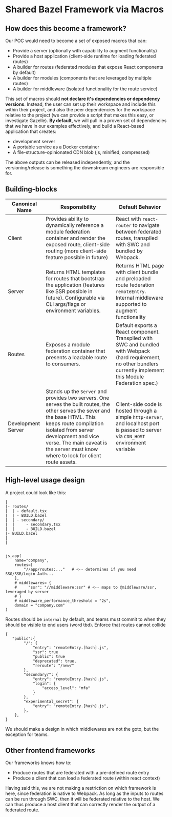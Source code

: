 # Shared Bazel Framework via Macros

## How does this become a framework?

Our POC would need to become a set of exposed macros that can:

- Provide a server (optionally with capability to augment functionality)
- Provide a host application (client-side runtime for loading federated routes)
- A builder for routes (federated modules that expose React components by default)
- A builder for modules (components that are leveraged by multiple routes)
- A builder for middleware (isolated functionality for the route service)

This set of macros should **not declare it's dependencies or dependency versions**. Instead,
the user can set up their workspace and include this within their project, and also the
peer dependencies for the workspace relative to the project (we can provide a script that makes
this easy, or investigate Gazelle). **By default**, we will pull in a proven set of dependencies that we have in our examples effectively, and build a React-based application that creates:

- development server
- A portable service as a Docker container
- A file-structure-opinionated CDN blob (js, minified, compressed)

The above outputs can be released independently, and the versioning/release is something
the downstream engineers are responsible for.

## Building-blocks

| Canonical Name     | Responsibility                                                                                                                                                                                                     | Default Behavior                                                                                                                                                       |
| ------------------ | ------------------------------------------------------------------------------------------------------------------------------------------------------------------------------------------------------------------ | ---------------------------------------------------------------------------------------------------------------------------------------------------------------------- |
| Client             | Provides ability to dynamically reference a module federation container and render the exposed route, client-side routing (more client-side feature possible in future)                                            | React with `react-router` to navigate between federated routes, transpiled with SWC and bundled by Webpack.                                                            |
| Server             | Returns HTML templates for routes that bootstrap the application (features like SSR possible in future). Configurable via CLI args/flags or environment variables.                                                 | Returns HTML page with client bundle and preloaded route federation `remoteEntry`. Internal middleware supported to augment functionality                              |
| Routes             | Exposes a module federation container that presents a loadable route to consumers.                                                                                                                                 | Default exports a React component. Transpiled with SWC and bundled with Webpack (hard requirement, no other bundlers currently implement this Module Federation spec.) |
| Development Server | Stands up the `Server` and provides two servers. One serves the built routes, the other serves the sever and the base HTML. This keeps route compilation isolated from server development and vice verse. The main caveat is the server must know where to look for client route assets. | Client-side code is hosted through a simple `http-server`, and localhost port is passed to server via `CDN_HOST` environment variable                                  |


## High-level usage design

A project could look like this:

```txt=
|
|- routes/
|  | - default.tsx
|  | - BUILD.bazel
|  | - secondary/
|  |     - secondary.tsx
|  |     - BUILD.bazel
|- BUILD.bazel
|
|
```

```python=

js_app(
    name="company",
    routes=[
        "//app/routes:..."   # <-- determines if you need SSG/SSR/Login Auth...
    ],
    # middlewares= {
    #     "ssr": "//middleware:ssr" # <-- maps to @middleware/ssr, leveraged by server
    # }
    # middleware_performance_threshold = "2s",
    domain = "company.com"
)

```

Routes should be `internal` by default, and teams must commit to when they should be visible to end users (word tbd). Enforce that routes cannot collide

```json=
{
   "public":{
        "/": {
            "entry": "remoteEntry.[hash].js",
            "ssr": true
            "public": true
            "deprecated": true,
            "reroute": "/new/"
        },
        "secondary/": {
            "entry": "remoteEntry.[hash].js",
            "login": {
                "access_level": "mfa"
            }
        },
        "experimental_secret": {
            "entry": "remoteEntry.[hash].js",
        },
    },
}
```

We should make a design in which middlewares are not the goto, but the exception for teams.

## Other frontend frameworks

Our frameworks knows how to:

- Produce routes that are federated with a pre-defined route entry
- Produce a client that can load a federated route (within react context)

Having said this, we are not making a restriction on which framework is here, since
federation is native to Webpack. As long as the inputs to routes can be run through
SWC, then it will be federated relative to the host. We can thus produce a host client
that can correctly render the output of a federated route.

